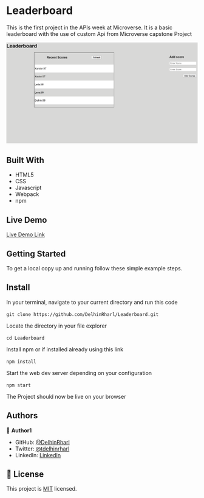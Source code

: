 # Leaderboard

This is the first project in the APIs week at Microverse. It is a basic leaderboard with the use of custom Api from Microverse capstone Project

![screenshot](./lead.png)

## Built With

- HTML5
- CSS
- Javascript
- Webpack
- npm

## Live Demo

[Live Demo Link](https://DelhinRharl.github.io/Leaderboard/dist/)

## Getting Started

To get a local copy up and running follow these simple example steps.

## Install

In your terminal, navigate to your current directory and run this code

`git clone https://github.com/DelhinRharl/Leaderboard.git`

Locate the directory in your file explorer

`cd Leaderboard`

Install npm or if installed already using this link

`npm install`

Start the web dev server depending on your configuration

`npm start`

The Project should now be live on your browser

## Authors

👤 **Author1**

- GitHub: [@DelhinRharl](https://github.com/DelhinRharl)
- Twitter: [@tdelhinrharl](https://twitter.com/delhinrharl)
- LinkedIn: [LinkedIn](https://linkedin.com/in/AffaxedKiprotich)

## 📝 License

This project is [MIT](./MIT.md) licensed.
